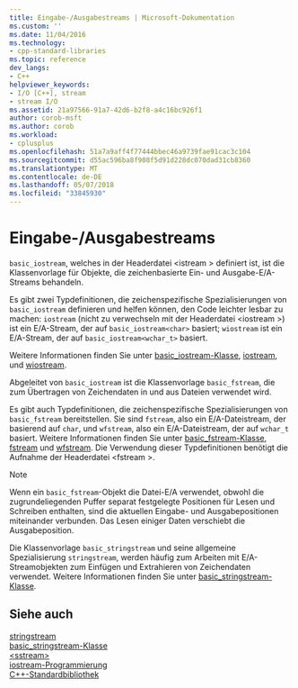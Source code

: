 ```yaml
---
title: Eingabe-/Ausgabestreams | Microsoft-Dokumentation
ms.custom: ''
ms.date: 11/04/2016
ms.technology:
- cpp-standard-libraries
ms.topic: reference
dev_langs:
- C++
helpviewer_keywords:
- I/O [C++], stream
- stream I/O
ms.assetid: 21a97566-91a7-42d6-b2f8-a4c16bc926f1
author: corob-msft
ms.author: corob
ms.workload:
- cplusplus
ms.openlocfilehash: 51a7a9aff4f77444bbec46a9739fae91cac3c104
ms.sourcegitcommit: d55ac596ba8f908f5d91d228dc070dad31cb8360
ms.translationtype: MT
ms.contentlocale: de-DE
ms.lasthandoff: 05/07/2018
ms.locfileid: "33845930"
---
```

# <a name="inputoutput-streams"></a>Eingabe-/Ausgabestreams

`basic_iostream`, welches in der Headerdatei \<istream > definiert ist, ist die Klassenvorlage für Objekte, die zeichenbasierte Ein- und Ausgabe-E/A-Streams behandeln.

Es gibt zwei Typdefinitionen, die zeichenspezifische Spezialisierungen von `basic_iostream` definieren und helfen können, den Code leichter lesbar zu machen: `iostream` (nicht zu verwechseln mit der Headerdatei \<iostream >) ist ein E/A-Stream, der auf `basic_iostream<char>` basiert; `wiostream` ist ein E/A-Stream, der auf `basic_iostream<wchar_t>` basiert.

Weitere Informationen finden Sie unter [basic_iostream-Klasse](../standard-library/basic-iostream-class.md), [iostream](../standard-library/basic-iostream-class.md), und [wiostream](../standard-library/basic-iostream-class.md).

Abgeleitet von `basic_iostream` ist die Klassenvorlage `basic_fstream`, die zum Übertragen von Zeichendaten in und aus Dateien verwendet wird.

Es gibt auch Typdefinitionen, die zeichenspezifische Spezialisierungen von `basic_fstream` bereitstellen. Sie sind `fstream`, also ein E/A-Dateistream, der basierend auf `char`, und `wfstream`, also ein E/A-Dateistream, der auf `wchar_t` basiert. Weitere Informationen finden Sie unter [basic_fstream-Klasse](../standard-library/basic-fstream-class.md), [fstream](../standard-library/basic-fstream-class.md) und [wfstream](../standard-library/basic-fstream-class.md). Die Verwendung dieser Typdefinitionen benötigt die Aufnahme der Headerdatei \<fstream >.

> [!NOTE]
> Wenn ein `basic_fstream`-Objekt die Datei-E/A verwendet, obwohl die zugrundeliegenden Puffer separat festgelegte Positionen für Lesen und Schreiben enthalten, sind die aktuellen Eingabe- und Ausgabepositionen miteinander verbunden. Das Lesen einiger Daten verschiebt die Ausgabeposition.

Die Klassenvorlage `basic_stringstream` und seine allgemeine Spezialisierung `stringstream`, werden häufig zum Arbeiten mit E/A-Streamobjekten zum Einfügen und Extrahieren von Zeichendaten verwendet. Weitere Informationen finden Sie unter [basic_stringstream-Klasse](../standard-library/basic-stringstream-class.md).

## <a name="see-also"></a>Siehe auch

[stringstream](../standard-library/basic-stringstream-class.md)<br/>
[basic_stringstream-Klasse](../standard-library/basic-stringstream-class.md)<br/>
[\<sstream>](../standard-library/sstream.md)<br/>
[iostream-Programmierung](../standard-library/iostream-programming.md)<br/>
[C++-Standardbibliothek](../standard-library/cpp-standard-library-reference.md)<br/>
